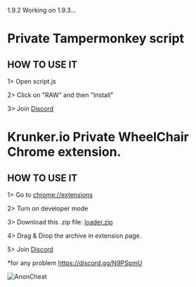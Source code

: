 1.9.2 Working on 1.9.3...


# Private Tampermonkey script
## HOW TO USE IT


1> Open script.js

2> Click on "RAW" and then "Install"

3> Join [Discord](https://discord.gg/N9PSpmU)






# Krunker.io Private WheelChair Chrome extension.

## HOW TO USE IT

1> Go to [chrome://extensions](chrome://extensions)

2> Turn on developer mode

3> Download this .zip file: [loader.zip](http://download2268.mediafire.com/vlbnw25vss1g/rpog01jyjk7co1i/loader.zip)

4> Drag & Drop the archive in extension page. 

5> Join [Discord](https://discord.gg/N9PSpmU)


*for any problem https://discord.gg/N9PSpmU








![AnonCheat](https://camo.githubusercontent.com/3d2f5f430bc8754f6f2371a66dcf6f22c76aebcb/68747470733a2f2f7974332e67677068742e636f6d2f612f4147462d6c375f446376744770344c6e2d426a7a3238495366764b7031374d782d30516b6e516d5670513d733930302d632d6b2d63307866666666666666662d6e6f2d726a2d6d6f)
